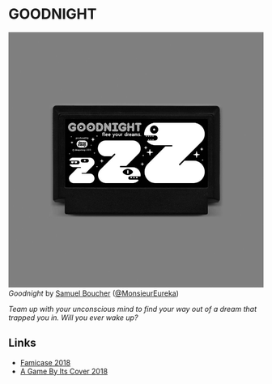 # GOODNIGHT
![goodnight](goodnight.jpg)
*Goodnight* by [Samuel Boucher](http://samuelboucher.tumblr.com) ([@MonsieurEureka](https://twitter.com/MonsieurEureka))

*Team up with your unconscious mind to find your way out of a dream that trapped you in. Will you ever wake up?*

## Links
* [Famicase 2018](http://famicase.com/18/index.html)
* [A Game By Its Cover 2018](https://itch.io/jam/a-game-by-its-cover-2018)
